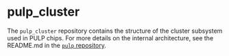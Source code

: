 # pulp_cluster

The `pulp_cluster` repository contains the structure of the cluster subsystem used in PULP chips.
For more details on the internal architecture, see the README.md in the
[`pulp` repository](https://github.com/pulp-platform/pulp).
